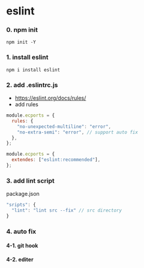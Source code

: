 # eslint

### 0. npm init

```
npm init -Y
```

### 1. install eslint

```
npm i install eslint
```

### 2. add .eslintrc.js

- https://eslint.org/docs/rules/
- add rules

```js
module.ecports = {
  rules: {
    "no-unexpected-multiline": "error",
    "no-extra-semi": "error", // support auto fix
  },
};
```

```js
module.ecports = {
  extendes: ["eslint:recommended"],
};
```

### 3. add lint script

package.json

```js
"sripts": {
  "lint": "lint src --fix" // src directory
}
```

### 4. auto fix

#### 4-1. git hook

#### 4-2. editer
